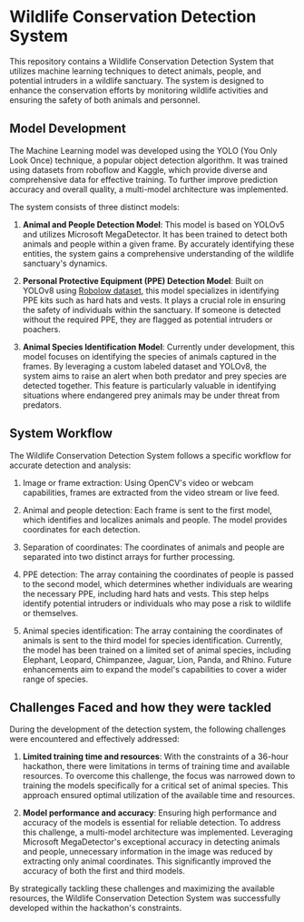 # Wildlife Conservation Detection System

This repository contains a Wildlife Conservation Detection System that utilizes machine learning techniques to detect animals, people, and potential intruders in a wildlife sanctuary. The system is designed to enhance the conservation efforts by monitoring wildlife activities and ensuring the safety of both animals and personnel.

## Model Development

The Machine Learning model was developed using the YOLO (You Only Look Once) technique, a popular object detection algorithm. It was trained using datasets from roboflow and Kaggle, which provide diverse and comprehensive data for effective training. To further improve prediction accuracy and overall quality, a multi-model architecture was implemented.

The system consists of three distinct models:

1) **Animal and People Detection Model**: This model is based on YOLOv5 and utilizes Microsoft MegaDetector. It has been trained to detect both animals and people within a given frame. By accurately identifying these entities, the system gains a comprehensive understanding of the wildlife sanctuary's dynamics.

2) **Personal Protective Equipment (PPE) Detection Model**: Built on YOLOv8 using  [Robolow dataset](https://universe.roboflow.com/roboflow-universe-projects/construction-site-safety/dataset/30), this model specializes in identifying PPE kits such as hard hats and vests. It plays a crucial role in ensuring the safety of individuals within the sanctuary. If someone is detected without the required PPE, they are flagged as potential intruders or poachers.

3) **Animal Species Identification Model**: Currently under development, this model focuses on identifying the species of animals captured in the frames. By leveraging a custom labeled dataset and YOLOv8, the system aims to raise an alert when both predator and prey species are detected together. This feature is particularly valuable in identifying situations where endangered prey animals may be under threat from predators.

## System Workflow

The Wildlife Conservation Detection System follows a specific workflow for accurate detection and analysis:

1) Image or frame extraction: Using OpenCV's video or webcam capabilities, frames are extracted from the video stream or live feed.

2) Animal and people detection: Each frame is sent to the first model, which identifies and localizes animals and people. The model provides coordinates for each detection.

3) Separation of coordinates: The coordinates of animals and people are separated into two distinct arrays for further processing.

4) PPE detection: The array containing the coordinates of people is passed to the second model, which determines whether individuals are wearing the necessary PPE, including hard hats and vests. This step helps identify potential intruders or individuals who may pose a risk to wildlife or themselves.

5) Animal species identification: The array containing the coordinates of animals is sent to the third model for species identification. Currently, the model has been trained on a limited set of animal species, including Elephant, Leopard, Chimpanzee, Jaguar, Lion, Panda, and Rhino. Future enhancements aim to expand the model's capabilities to cover a wider range of species.

## Challenges Faced and how they were tackled

During the development of the detection system, the following challenges were encountered and effectively addressed:

1) **Limited training time and resources**: With the constraints of a 36-hour hackathon, there were limitations in terms of training time and available resources. To overcome this challenge, the focus was narrowed down to training the models specifically for a critical set of animal species. This approach ensured optimal utilization of the available time and resources.

2) **Model performance and accuracy**: Ensuring high performance and accuracy of the models is essential for reliable detection. To address this challenge, a multi-model architecture was implemented. Leveraging Microsoft MegaDetector's exceptional accuracy in detecting animals and people, unnecessary information in the image was reduced by extracting only animal coordinates. This significantly improved the accuracy of both the first and third models.

By strategically tackling these challenges and maximizing the available resources, the Wildlife Conservation Detection System was successfully developed within the hackathon's constraints.
